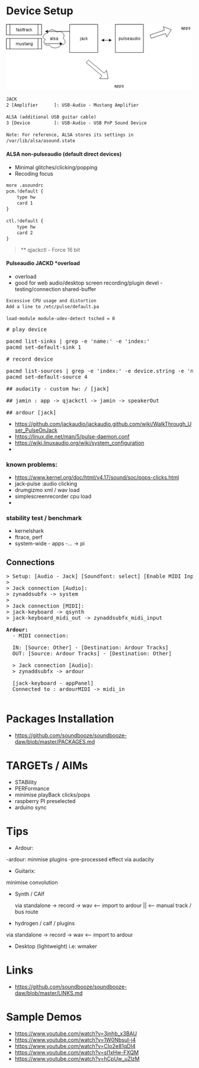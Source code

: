 # Device Setup

![alt text](https://raw.githubusercontent.com/soundbooze/soundbooze-daw/master/profile/user/bingung-not.png "Home")

```
JACK
2 [Amplifier      ]: USB-Audio - Mustang Amplifier

ALSA (additional USB guitar cable)
3 [Device         ]: USB-Audio - USB PnP Sound Device

Note: For reference, ALSA stores its settings in /var/lib/alsa/asound.state
```

#### ALSA non-pulseaudio (default direct devices)

- Minimal glitches/clicking/popping
- Recoding focus

```
more .asoundrc 
pcm.!default {
    type hw
    card 1
}

ctl.!default {
    type hw
    card 2
}
```

> ** qjackctl - Force 16 bit

#### Pulseaudio JACKD *overload

- overload
- good for web audio/desktop screen recording/plugin devel - testing/connection shared-buffer

```
Excessive CPU usage and distortion
Add a line to /etc/pulse/default.pa

load-module module-udev-detect tsched = 0
```

<pre>
# play device

pacmd list-sinks | grep -e 'name:' -e 'index:'
pacmd set-default-sink 1 

# record device

pacmd list-sources | grep -e 'index:' -e device.string -e 'name:'
pacmd set-default-source 4

## audacity - custom hw: / [jack]

## jamin : app -> qjackctl -> jamin -> speakerOut

## ardour [jack]
</pre>

- https://github.com/jackaudio/jackaudio.github.com/wiki/WalkThrough_User_PulseOnJack
- https://linux.die.net/man/5/pulse-daemon.conf
- https://wiki.linuxaudio.org/wiki/system_configuration
-

### known problems:

- https://www.kernel.org/doc/html/v4.17/sound/soc/pops-clicks.html
- jack-pulse :audio clicking
- drumgizmo xml / wav load
- simplescreenrecorder cpu load 
-

### stability test / benchmark

- kernelshark
- ftrace, perf
- system-wide - apps -... -> pi

## Connections

<pre>
> Setup: [Audio - Jack] [Soundfont: select] [Enable MIDI Input: Jack]
>
> Jack connection [Audio]: 
> zynaddsubfx -> system
>
> Jack connection [MIDI]: 
> jack-keyboard -> qsynth 
> jack-keyboard_midi_out -> zynaddsubfx_midi_input

<b>Ardour: </b>
  - MIDI connection: 
  
  IN: [Source: Other] - [Destination: Ardour Tracks]
  OUT: [Source: Ardour Tracks] - [Destination: Other]
  
  > Jack connection [Audio]: 
  > zynaddsubfx -> ardour
  
  [jack-keyboard - appPanel]
  Connected to : ardourMIDI -> midi_in

</pre>

# Packages Installation

- https://github.com/soundbooze/soundbooze-daw/blob/master/PACKAGES.md

# TARGETs / AIMs

- STABility
- PERFormance
- minimise playBack clicks/pops
- raspberry PI preselected 
- arduino sync

# Tips

- Ardour: 
 
 -ardour: minmise plugins
 -pre-processed effect via audacity
 
- Guitarix:
 
 minimise convolution

- Synth / CAlf

  via standalone -> record -> wav <-- import to ardour ||
                                  <-- manual track / bus route
 - hydrogen / calf / plugins
 
  via standalone -> record -> wav <-- import to ardour
  
 - Desktop (lightweight) i.e: wmaker

# Links

- https://github.com/soundbooze/soundbooze-daw/blob/master/LINKS.md

# Sample Demos

- https://www.youtube.com/watch?v=3jnhb_x3BAU
- https://www.youtube.com/watch?v=1W0NbsuI-j4
- https://www.youtube.com/watch?v=CIo2e81qDI4
- https://www.youtube.com/watch?v=sI1xHw-FXQM
- https://www.youtube.com/watch?v=hCpUw_uZlzM

